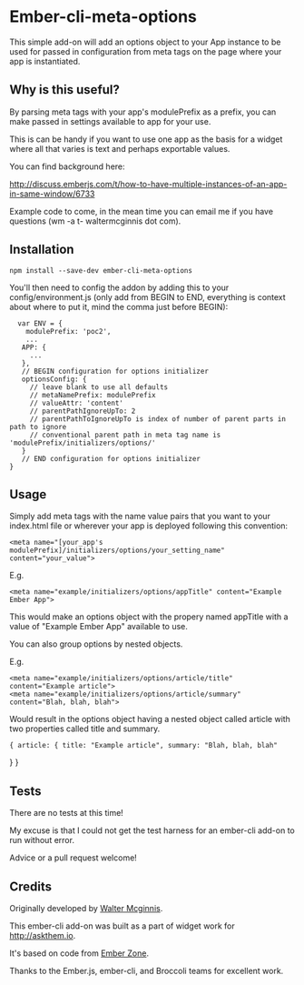 # Ember-cli-meta-options

This simple add-on will add an options object to your App instance to
be used for passed in configuration from meta tags on the page where
your app is instantiated.

## Why is this useful?

By parsing meta tags with your app's modulePrefix as a prefix, you can
make passed in settings available to app for your use.

This is can be handy if you want to use one app as the basis for a
widget where all that varies is text and perhaps exportable values.

You can find background here:

http://discuss.emberjs.com/t/how-to-have-multiple-instances-of-an-app-in-same-window/6733

Example code to come, in the mean time you can email me if you have questions
(wm -a t- waltermcginnis dot com).

## Installation

    npm install --save-dev ember-cli-meta-options

You'll then need to config the addon by adding this to your
config/environment.js (only add from BEGIN to END, everything is
context about where to put it, mind the comma just before BEGIN):

      var ENV = {
        modulePrefix: 'poc2',
        ...
       APP: {
         ...
       },
       // BEGIN configuration for options initializer
       optionsConfig: {
         // leave blank to use all defaults
         // metaNamePrefix: modulePrefix
         // valueAttr: 'content'
         // parentPathIgnoreUpTo: 2
         // parentPathToIgnoreUpTo is index of number of parent parts in path to ignore
         // conventional parent path in meta tag name is 'modulePrefix/initializers/options/'
       }
       // END configuration for options initializer
    }

## Usage

Simply add meta tags with the name value pairs that you want to your
index.html file or wherever your app is deployed following this
convention:

    <meta name="[your_app's modulePrefix]/initializers/options/your_setting_name" content="your_value">

E.g.

    <meta name="example/initializers/options/appTitle" content="Example Ember App">

This would make an options object with the propery named appTitle with
a value of "Example Ember App" available to use.

You can also group options by nested objects.

E.g.

    <meta name="example/initializers/options/article/title" content="Example article">
    <meta name="example/initializers/options/article/summary" content="Blah, blah, blah">

Would result in the options object having a nested object called
article with two properties called title and summary.

    { article: { title: "Example article", summary: "Blah, blah, blah"
 } }

## Tests

There are no tests at this time!

My excuse is that I could not get the test harness for an ember-cli
add-on to run without error.

Advice or a pull request welcome!

## Credits

Originally developed by [Walter Mcginnis](https://github.com/walter).

This ember-cli add-on was built as a part of widget work for http://askthem.io.

It's based on code from [Ember Zone](http://ember.zone/handling-environment-data-with-ember-js/).

Thanks to the Ember.js, ember-cli, and Broccoli teams for excellent work.
